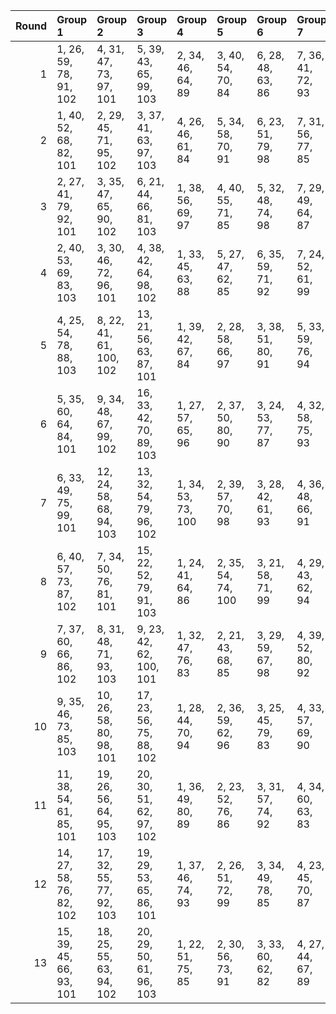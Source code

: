 |   Round | Group 1                 | Group 2                 | Group 3                 | Group 4            | Group 5            | Group 6           | Group 7           | Group 8            | Group 9            | Group 10           | Group 11           | Group 12           | Group 13           | Group 14            | Group 15           | Group 16            | Group 17            | Group 18            | Group 19            | Group 20           |
|--------:|:------------------------|:------------------------|:------------------------|:-------------------|:-------------------|:------------------|:------------------|:-------------------|:-------------------|:-------------------|:-------------------|:-------------------|:-------------------|:--------------------|:-------------------|:--------------------|:--------------------|:--------------------|:--------------------|:-------------------|
|       1 | 1, 26, 59, 78, 91, 102  | 4, 31, 47, 73, 97, 101  | 5, 39, 43, 65, 99, 103  | 2, 34, 46, 64, 89  | 3, 40, 54, 70, 84  | 6, 28, 48, 63, 86 | 7, 36, 41, 72, 93 | 8, 25, 53, 62, 81  | 9, 33, 58, 79, 87  | 10, 22, 56, 66, 92 | 11, 30, 52, 77, 94 | 12, 38, 49, 76, 88 | 13, 29, 42, 80, 82 | 14, 35, 45, 69, 98  | 15, 24, 50, 67, 85 | 16, 27, 60, 75, 95  | 17, 21, 57, 61, 83  | 18, 32, 51, 71, 100 | 19, 37, 55, 68, 96  | 20, 23, 44, 74, 90 |
|       2 | 1, 40, 52, 68, 82, 101  | 2, 29, 45, 71, 95, 102  | 3, 37, 41, 63, 97, 103  | 4, 26, 46, 61, 84  | 5, 34, 58, 70, 91  | 6, 23, 51, 79, 98 | 7, 31, 56, 77, 85 | 8, 39, 54, 64, 90  | 9, 28, 50, 75, 92  | 10, 36, 47, 74, 86 | 11, 27, 59, 80, 99 | 12, 33, 43, 67, 96 | 13, 22, 48, 65, 83 | 14, 25, 60, 73, 93  | 15, 38, 55, 78, 81 | 16, 30, 49, 69, 100 | 17, 35, 53, 66, 94  | 18, 24, 57, 76, 89  | 19, 32, 44, 62, 87  | 20, 21, 42, 72, 88 |
|       3 | 2, 27, 41, 79, 92, 101  | 3, 35, 47, 65, 90, 102  | 6, 21, 44, 66, 81, 103  | 1, 38, 56, 69, 97  | 4, 40, 55, 71, 85  | 5, 32, 48, 74, 98 | 7, 29, 49, 64, 87 | 8, 37, 42, 73, 94  | 9, 26, 54, 63, 82  | 10, 34, 59, 61, 88 | 11, 23, 57, 67, 93 | 12, 31, 53, 78, 95 | 13, 39, 50, 77, 89 | 14, 30, 43, 80, 83  | 15, 36, 46, 70, 99 | 16, 25, 51, 68, 86  | 17, 28, 60, 76, 96  | 18, 22, 58, 62, 84  | 19, 33, 52, 72, 100 | 20, 24, 45, 75, 91 |
|       4 | 2, 40, 53, 69, 83, 103  | 3, 30, 46, 72, 96, 101  | 4, 38, 42, 64, 98, 102  | 1, 33, 45, 63, 88  | 5, 27, 47, 62, 85  | 6, 35, 59, 71, 92 | 7, 24, 52, 61, 99 | 8, 32, 57, 78, 86  | 9, 21, 55, 65, 91  | 10, 29, 51, 76, 93 | 11, 37, 48, 75, 87 | 12, 28, 41, 80, 81 | 13, 34, 44, 68, 97 | 14, 23, 49, 66, 84  | 15, 26, 60, 74, 94 | 16, 39, 56, 79, 82  | 17, 31, 50, 70, 100 | 18, 36, 54, 67, 95  | 19, 25, 58, 77, 90  | 20, 22, 43, 73, 89 |
|       5 | 4, 25, 54, 78, 88, 103  | 8, 22, 41, 61, 100, 102 | 13, 21, 56, 63, 87, 101 | 1, 39, 42, 67, 84  | 2, 28, 58, 66, 97  | 3, 38, 51, 80, 91 | 5, 33, 59, 76, 94 | 6, 36, 60, 65, 85  | 7, 30, 47, 70, 92  | 9, 27, 45, 77, 86  | 10, 35, 49, 68, 81 | 11, 24, 55, 73, 98 | 12, 40, 44, 79, 93 | 14, 29, 52, 74, 89  | 15, 37, 57, 72, 95 | 16, 26, 50, 62, 83  | 17, 34, 43, 71, 90  | 18, 23, 48, 69, 96  | 19, 31, 46, 75, 82  | 20, 32, 53, 64, 99 |
|       6 | 5, 35, 60, 64, 84, 101  | 9, 34, 48, 67, 99, 102  | 16, 33, 42, 70, 89, 103 | 1, 27, 57, 65, 96  | 2, 37, 50, 80, 90  | 3, 24, 53, 77, 87 | 4, 32, 58, 75, 93 | 6, 29, 46, 69, 91  | 7, 21, 59, 79, 100 | 8, 26, 44, 76, 85  | 10, 23, 54, 72, 97 | 11, 40, 43, 78, 92 | 12, 39, 55, 62, 86 | 13, 28, 51, 73, 88  | 14, 36, 56, 71, 94 | 15, 25, 49, 61, 82  | 17, 22, 47, 68, 95  | 18, 30, 45, 74, 81  | 19, 38, 41, 66, 83  | 20, 31, 52, 63, 98 |
|       7 | 6, 33, 49, 75, 99, 101  | 12, 24, 58, 68, 94, 103 | 13, 32, 54, 79, 96, 102 | 1, 34, 53, 73, 100 | 2, 39, 57, 70, 98  | 3, 28, 42, 61, 93 | 4, 36, 48, 66, 91 | 5, 40, 56, 72, 86  | 7, 22, 45, 67, 82  | 8, 30, 50, 65, 88  | 9, 38, 43, 74, 95  | 10, 27, 55, 64, 83 | 11, 35, 41, 62, 89 | 14, 21, 51, 78, 90  | 15, 31, 44, 80, 84 | 16, 37, 47, 71, 81  | 17, 26, 52, 69, 87  | 18, 29, 60, 77, 97  | 19, 23, 59, 63, 85  | 20, 25, 46, 76, 92 |
|       8 | 6, 40, 57, 73, 87, 102  | 7, 34, 50, 76, 81, 101  | 15, 22, 52, 79, 91, 103 | 1, 24, 41, 64, 86  | 2, 35, 54, 74, 100 | 3, 21, 58, 71, 99 | 4, 29, 43, 62, 94 | 5, 37, 49, 67, 92  | 8, 23, 46, 68, 83  | 9, 31, 51, 66, 89  | 10, 39, 44, 75, 96 | 11, 28, 56, 65, 84 | 12, 36, 42, 63, 90 | 13, 25, 59, 69, 95  | 14, 33, 55, 61, 97 | 16, 32, 45, 80, 85  | 17, 38, 48, 72, 82  | 18, 27, 53, 70, 88  | 19, 30, 60, 78, 98  | 20, 26, 47, 77, 93 |
|       9 | 7, 37, 60, 66, 86, 102  | 8, 31, 48, 71, 93, 103  | 9, 23, 42, 62, 100, 101 | 1, 32, 47, 76, 83  | 2, 21, 43, 68, 85  | 3, 29, 59, 67, 98 | 4, 39, 52, 80, 92 | 5, 26, 55, 79, 89  | 6, 34, 41, 77, 95  | 10, 28, 46, 78, 87 | 11, 36, 50, 69, 82 | 12, 25, 56, 74, 99 | 13, 40, 45, 61, 94 | 14, 22, 57, 64, 88  | 15, 30, 53, 75, 90 | 16, 38, 58, 73, 96  | 17, 27, 51, 63, 84  | 18, 35, 44, 72, 91  | 19, 24, 49, 70, 97  | 20, 33, 54, 65, 81 |
|      10 | 9, 35, 46, 73, 85, 103  | 10, 26, 58, 80, 98, 101 | 17, 23, 56, 75, 88, 102 | 1, 28, 44, 70, 94  | 2, 36, 59, 62, 96  | 3, 25, 45, 79, 83 | 4, 33, 57, 69, 90 | 5, 22, 50, 78, 97  | 6, 30, 55, 76, 84  | 7, 38, 53, 63, 89  | 8, 27, 49, 74, 91  | 11, 32, 42, 66, 95 | 12, 21, 47, 64, 82 | 13, 24, 60, 72, 92  | 14, 37, 54, 77, 99 | 15, 29, 48, 68, 100 | 16, 34, 52, 65, 93  | 18, 31, 43, 61, 86  | 19, 40, 51, 67, 81  | 20, 39, 41, 71, 87 |
|      11 | 11, 38, 54, 61, 85, 101 | 19, 26, 56, 64, 95, 103 | 20, 30, 51, 62, 97, 102 | 1, 36, 49, 80, 89  | 2, 23, 52, 76, 86  | 3, 31, 57, 74, 92 | 4, 34, 60, 63, 83 | 5, 28, 45, 68, 90  | 6, 39, 58, 78, 100 | 7, 25, 43, 75, 84  | 8, 33, 47, 66, 98  | 9, 22, 53, 71, 96  | 10, 40, 42, 77, 91 | 12, 27, 50, 72, 87  | 13, 35, 55, 70, 93 | 14, 24, 48, 79, 81  | 15, 32, 41, 69, 88  | 16, 21, 46, 67, 94  | 17, 29, 44, 73, 99  | 18, 37, 59, 65, 82 |
|      12 | 14, 27, 58, 76, 82, 102 | 17, 32, 55, 77, 92, 103 | 19, 29, 53, 65, 86, 101 | 1, 37, 46, 74, 93  | 2, 26, 51, 72, 99  | 3, 34, 49, 78, 85 | 4, 23, 45, 70, 87 | 5, 31, 42, 69, 81  | 6, 22, 54, 80, 94  | 7, 28, 57, 62, 91  | 8, 36, 43, 79, 97  | 9, 39, 60, 68, 88  | 10, 33, 50, 73, 95 | 11, 25, 44, 64, 100 | 12, 30, 48, 61, 89 | 13, 38, 52, 71, 84  | 15, 40, 47, 63, 96  | 16, 24, 59, 66, 90  | 18, 21, 41, 75, 98  | 20, 35, 56, 67, 83 |
|      13 | 15, 39, 45, 66, 93, 101 | 18, 25, 55, 63, 94, 102 | 20, 29, 50, 61, 96, 103 | 1, 22, 51, 75, 85  | 2, 30, 56, 73, 91  | 3, 33, 60, 62, 82 | 4, 27, 44, 67, 89 | 5, 38, 57, 77, 100 | 6, 24, 42, 74, 83  | 7, 32, 46, 65, 97  | 8, 21, 52, 70, 95  | 9, 40, 41, 76, 90  | 10, 37, 53, 79, 84 | 11, 26, 49, 71, 86  | 12, 34, 54, 69, 92 | 13, 23, 47, 78, 99  | 14, 31, 59, 68, 87  | 16, 28, 43, 72, 98  | 17, 36, 58, 64, 81  | 19, 35, 48, 80, 88 |